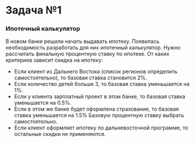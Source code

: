 Задача №1
===
### Ипотечный калькулятор 

В новом банке решили начать выдавать ипотеку. Появилась необходимость разработать для них ипотечный калькулятор. Нужно рассчитать финальную процентную ставку по ипотеке. От каких критериев зависит скидка на ипотеку:

* Если клиент из Дальнего Востока (список регионов определить самостоятельно), то базовая ставка становится 2%.
* Если количество детей больше 3, то базовая ставка уменьшается на 1%.
* Если у клиента зарплатный проект в этом банке, то базовая ставка уменьшается на 0.5%.
* Если в этом же банке будет оформлена страхование, то базовая ставка уменьшается на 1.5% Базовую процентную ставку выбрать самостоятельно.
* Если клиент оформляет ипотеку по дальневосточной программе, то остальные скидки не применяются.